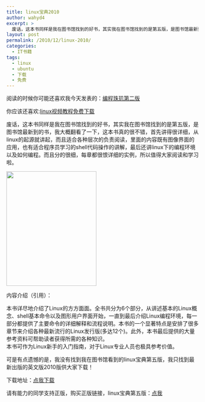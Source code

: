 ```yaml
---
title: linux宝典2010
author: wahyd4
excerpt: >
  废话，这本书同样是我在图书馆找到的好书，其实我在图书馆找到的是第五版，是图书馆最新到的书，我大概翻看了一下，这本书真的很不错，首先讲得很详细，从linux的起源就讲起，而且适合各种层次的负责阅读，
layout: post
permalink: /2010/12/linux-2010/
categories:
  - IT书籍
tags:
  - linux
  - ubuntu
  - 下载
  - 免费
---
```

阅读的时候你可能还喜欢我今天发表的：<a href="http://www.junv.info/2010/12/11/%E7%BC%96%E7%A8%8B%E7%8F%A0%E7%8E%91%E7%AC%AC%E4%BA%8C%E7%89%88/" target="_blank">编程珠玑第二版</a>

你应该还喜欢:<a href="http://www.junv.info/2010/11/29/linux-%E8%A7%86%E9%A2%91%E6%95%99%E7%A8%8B/" target="_blank">linux视频教程免费下载</a>

废话，这本书同样是我在图书馆找到的好书，其实我在图书馆找到的是第五版，是图书馆最新到的书，我大概翻看了一下，这本书真的很不错，首先讲得很详细，从linux的起源就讲起，而且适合各种层次的负责阅读，里面的内容既有图像界面的应用，也有适合程序员学习的shell代码操作的讲解，最后还讲linux下的编程环境以及如何编程。而且分的很细，每章都很恨详细的实例，所以值得大家阅读和学习啦。

[<img class="size-medium wp-image-2005 aligncenter" title="thumb" src="/images/2010/12/thumb-236x300.jpg" alt="" width="236" height="300" />][1]

内容介绍（引用）：

本书详尽地介绍了Linux的方方面面。全书共分为6个部分，从讲述基本的Linux概念、shell基本命令以及图形用户界面开始，一直到最后介绍Linux编程环境，每一部分都提供了主要命令的详细解释和流程说明。本书的一个显著特点是安排了很多章节来介绍各种最新流行的Linux发行版(多达12个)。此外，本书最后提供的大量参考资料可帮助读者获得所需的各种知识。  
本书可作为Linux新手的入门指南，对于Linux专业人员也极具参考价值。

可是有点遗憾的是，我没有找到我在图书馆看到的linux宝典第五版，我只找到最新出版的英文版2010版供大家下载！

下载地址：<a href="http://u.115.com/file/f16c38a9f1" target="_blank">点我下载</a>

请有能力的同学支持正版，购买正版链接，linux宝典第五版：<a href="http://product.dangdang.com/product.aspx?product_id=20836559" target="_blank">点我</a>

 [1]: /images/2010/12/thumb.jpg